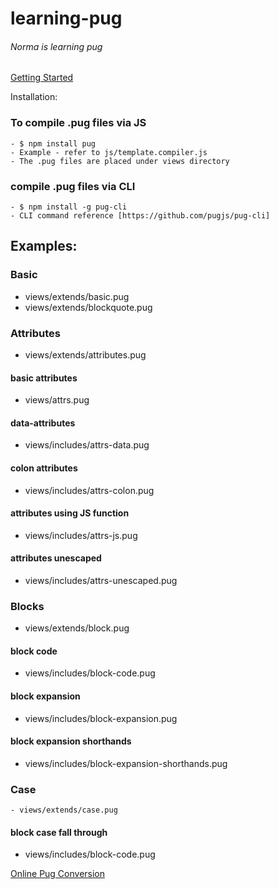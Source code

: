 # learning-pug
###### Norma is learning pug

[Getting Started](https://pugjs.org/api/getting-started.html)

Installation:

### To compile .pug files via JS
    - $ npm install pug
    - Example - refer to js/template.compiler.js
    - The .pug files are placed under views directory

### compile .pug files via CLI
    - $ npm install -g pug-cli
    - CLI command reference [https://github.com/pugjs/pug-cli]

## Examples:

### Basic
  - views/extends/basic.pug
  - views/extends/blockquote.pug


### Attributes
  - views/extends/attributes.pug
#### basic attributes
  - views/attrs.pug
#### data-attributes
  - views/includes/attrs-data.pug
#### colon attributes
  - views/includes/attrs-colon.pug
#### attributes using JS function
  - views/includes/attrs-js.pug
#### attributes unescaped
  - views/includes/attrs-unescaped.pug


### Blocks
  - views/extends/block.pug
#### block code
  - views/includes/block-code.pug
#### block expansion
  - views/includes/block-expansion.pug
#### block expansion shorthands
  - views/includes/block-expansion-shorthands.pug


### Case
    - views/extends/case.pug
#### block case fall through
  - views/includes/block-code.pug

[Online Pug Conversion](https://pughtml.com/)
